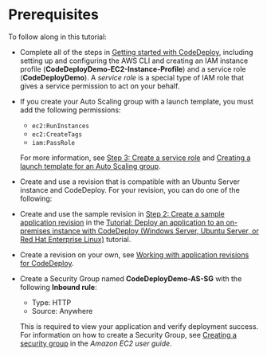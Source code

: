 # Prerequisites<a name="tutorials-auto-scaling-group-prerequisites"></a>

To follow along in this tutorial:
+ Complete all of the steps in [Getting started with CodeDeploy](getting-started-codedeploy.md), including setting up and configuring the AWS CLI and creating an IAM instance profile \(**CodeDeployDemo\-EC2\-Instance\-Profile**\) and a service role \(**CodeDeployDemo**\)\. A *service role* is a special type of IAM role that gives a service permission to act on your behalf\.
+ If you create your Auto Scaling group with a launch template, you must add the following permissions:
  +  `ec2:RunInstances` 
  +  `ec2:CreateTags` 
  +  `iam:PassRole` 

  For more information, see [Step 3: Create a service role](getting-started-create-service-role.md) and [Creating a launch template for an Auto Scaling group](https://docs.aws.amazon.com/autoscaling/ec2/userguide/create-launch-template.html)\. 
+  Create and use a revision that is compatible with an Ubuntu Server instance and CodeDeploy\. For your revision, you can do one of the following:
  + Create and use the sample revision in [Step 2: Create a sample application revision](tutorials-on-premises-instance-2-create-sample-revision.md) in the [Tutorial: Deploy an application to an on\-premises instance with CodeDeploy \(Windows Server, Ubuntu Server, or Red Hat Enterprise Linux\)](tutorials-on-premises-instance.md) tutorial\. 
  + Create a revision on your own, see [Working with application revisions for CodeDeploy](application-revisions.md)\.
+ Create a Security Group named **CodeDeployDemo\-AS\-SG** with the following **Inbound rule**:
  + Type: HTTP
  + Source: Anywhere

  This is required to view your application and verify deployment success\. For information on how to create a Security Group, see [Creating a security group](https://docs.aws.amazon.com/AWSEC2/latest/UserGuide/working-with-security-groups.html#creating-security-group) in the *Amazon EC2 user guide*\.